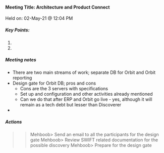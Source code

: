 #### Meeting Title: Architecture and Product Connect 
Held on: 02-May-21 @ 12:04 PM

##### Key Points:
1. 
2. 

##### Meeting notes
* There are two main streams of work; separate DB for Orbit and Orbit reporting
* Design gate for Orbit DB; pros and cons
    - Cons are the 3 servers with specifications
    - Set up and configuration and other activities already mentioned
    - Can we do that after ERP and Orbit go live - yes, although it will remain as a tech debt but lesser than Discoverer
*  

##### Actions
>>Mehboob> Send an email to all the participants for the design gate
>>Mehboob> Review SWIFT related documentation for the possible discovery
>>Mehboob> Prepare for the design gate
